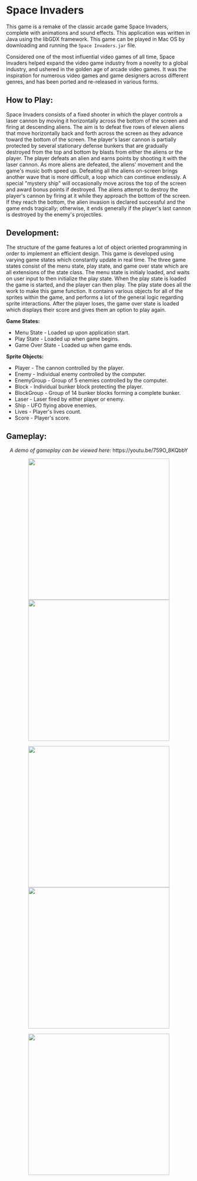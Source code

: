 # Space Invaders

This game is a remake of the classic arcade game Space Invaders, complete with animations and sound effects. This application was written in Java using the libGDX framework. This game can be played in Mac OS by downloading and running the `Space Invaders.jar` file.

Considered one of the most influential video games of all time, Space Invaders helped expand the video game industry from a novelty to a global industry, and ushered in the golden age of arcade video games. It was the inspiration for numerous video games and game designers across different genres, and has been ported and re-released in various forms.

## How to Play:

Space Invaders consists of a fixed shooter in which the player controls a laser cannon by moving it horizontally across the bottom of the screen and firing at descending aliens. The aim is to defeat five rows of eleven aliens that move horizontally back and forth across the screen as they advance toward the bottom of the screen. The player's laser cannon is partially protected by several stationary defense bunkers that are gradually destroyed from the top and bottom by blasts from either the aliens or the player. The player defeats an alien and earns points by shooting it with the laser cannon. As more aliens are defeated, the aliens' movement and the game's music both speed up. Defeating all the aliens on-screen brings another wave that is more difficult, a loop which can continue endlessly. A special "mystery ship" will occasionally move across the top of the screen and award bonus points if destroyed. The aliens attempt to destroy the player's cannon by firing at it while they approach the bottom of the screen. If they reach the bottom, the alien invasion is declared successful and the game ends tragically; otherwise, it ends generally if the player's last cannon is destroyed by the enemy's projectiles.

## Development:

The structure of the game features a lot of object oriented programming in order to implement an efficient design. This game is developed using varying game states which constantly update in real time. The three game states consist of the menu state, play state, and game over state which are all extensions of the state class. The menu state is initialy loaded, and waits on user input to then initialize the play state. When the play state is loaded the game is started, and the player can then play. The play state does all the work to make this game function. It contains various objects for all of the sprites within the game, and performs a lot of the general logic regarding sprite interactions. After the player loses, the game over state is loaded which displays their score and gives them an option to play again.

<b>Game States:</b>
* Menu State - Loaded up upon application start.
* Play State - Loaded up when game begins. 
* Game Over State - Loaded up when game ends.

<b>Sprite Objects:</b>
* Player - The cannon controlled by the player.
* Enemy - Individual enemy controlled by the computer.
* EnemyGroup - Group of 5 enemies controlled by the computer.
* Block - Individual bunker block protecting the player.
* BlockGroup - Group of 14 bunker blocks forming a complete bunker.
* Laser - Laser fired by either player or enemy.
* Ship - UFO flying above enemies.
* Lives - Player's lives count.
* Score - Player's score.

## Gameplay:

<p align="center">
    <em>A demo of gameplay can be viewed here: </em>https://youtu.be/759O_8KQbbY </em>
</p>

<p align="center">
  <img src="https://i.imgur.com/q7lmhSU.jpg" width="384" height="384">
  <img src="https://i.imgur.com/TNpaDxA.jpg" width="384" height="384">
</p>

<p align="center">
  <img src="https://i.imgur.com/o9DjaaD.jpg" width="384" height="384">
  <img src="https://i.imgur.com/9428r2F.jpg" width="384" height="384">
</p>

<p align="center">
  <img src="https://i.imgur.com/npvCJ0T.jpg" width="384" height="384">
</p>

